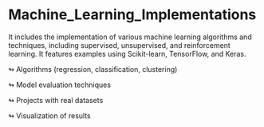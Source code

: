 # Machine_Learning_Implementations

It includes the implementation of various machine learning algorithms and techniques, including supervised, unsupervised, and reinforcement learning. It features examples using Scikit-learn, TensorFlow, and Keras.

↬ Algorithms (regression, classification, clustering)

↬ Model evaluation techniques

↬ Projects with real datasets

↬ Visualization of results
